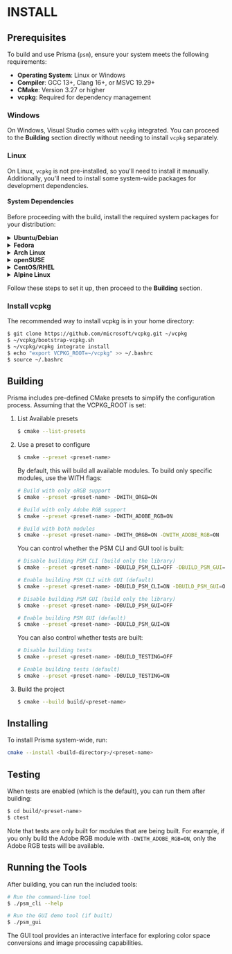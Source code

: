 # INSTALL

## Prerequisites

To build and use Prisma (`psm`), ensure your system meets the following
requirements:

- **Operating System**: Linux or Windows
- **Compiler**: GCC 13+, Clang 16+, or MSVC 19.29+
- **CMake**: Version 3.27 or higher
- **vcpkg**: Required for dependency management

### Windows

On Windows, Visual Studio comes with `vcpkg` integrated. You can proceed to the
**Building** section directly without needing to install `vcpkg` separately.

### Linux

On Linux, `vcpkg` is not pre-installed, so you'll need to install it manually.
Additionally, you'll need to install some system-wide packages for development
dependencies.

#### System Dependencies

Before proceeding with the build, install the required system packages for your
distribution:

<details>
<summary><strong>Ubuntu/Debian</strong></summary>

```bash
sudo apt install curl zip unzip tar g++ pkg-config python3-jinja2 libxrandr-dev libxinerama-dev libxcursor-dev libxi-dev libglu1-mesa autoconf libltdl-dev libgl-dev
```
</details>

<details>
<summary><strong>Fedora</strong></summary>

```bash
sudo dnf install curl zip unzip tar gcc g++ pkgconfig automake libtool diffutils perl-open.noarch perl python3-jinja2 libXrandr-devel libXinerama-devel libXcursor-devel libXi-devel mesa-libGLU autoconf mesa-libGL-devel
```
</details>

<details>
<summary><strong>Arch Linux</strong></summary>

```bash
sudo pacman -S curl zip unzip tar pkg-config gcc python3 automake make python-jinja libxrandr libxinerama libxcursor libxi glu autoconf libtool mesa
```
</details>

<details>
<summary><strong>openSUSE</strong></summary>

```bash
sudo zypper install curl zip unzip tar pkg-config libXrandr-devel libXinerama-devel libXcursor-devel libXi-devel Mesa-libGLU autoconf libtool-devel Mesa-libGL-devel
```
</details>

<details>
<summary><strong>CentOS/RHEL</strong></summary>

```bash
sudo yum install zip unzip tar pkgconfig libXrandr-devel libXinerama-devel libXcursor-devel libXi-devel mesa-libGLU autoconf libtool mesa-libGL-devel
```
</details>

<details>
<summary><strong>Alpine Linux</strong></summary>

```bash
sudo apk add curl zip unzip tar pkg-config libxrandr-dev libxinerama-dev libxcursor-dev libxi-dev glu autoconf libtool mesa-gl
```
</details>

Follow these steps to set it up, then proceed to the **Building** section.

### Install vcpkg

The recommended way to install vcpkg is in your home directory:

```bash
$ git clone https://github.com/microsoft/vcpkg.git ~/vcpkg
$ ~/vcpkg/bootstrap-vcpkg.sh
$ ~/vcpkg/vcpkg integrate install
$ echo "export VCPKG_ROOT=~/vcpkg" >> ~/.bashrc
$ source ~/.bashrc
```

## Building

Prisma includes pre-defined CMake presets to simplify the configuration process.
Assuming that the VCPKG_ROOT is set:

1. List Available presets
   ```bash
   $ cmake --list-presets
   ```
2. Use a preset to configure

   ```bash
   $ cmake --preset <preset-name>
   ```

   By default, this will build all available modules. To build only specific
   modules, use the WITH flags:

   ```bash
   # Build with only oRGB support
   $ cmake --preset <preset-name> -DWITH_ORGB=ON

   # Build with only Adobe RGB support
   $ cmake --preset <preset-name> -DWITH_ADOBE_RGB=ON

   # Build with both modules
   $ cmake --preset <preset-name> -DWITH_ORGB=ON -DWITH_ADOBE_RGB=ON
   ```

   You can control whether the PSM CLI and GUI tool is built:

   ```bash
   # Disable building PSM CLI (build only the library)
   $ cmake --preset <preset-name> -DBUILD_PSM_CLI=OFF -DBUILD_PSM_GUI=OFF

   # Enable building PSM CLI with GUI (default)
   $ cmake --preset <preset-name> -DBUILD_PSM_CLI=ON -DBUILD_PSM_GUI=ON

   # Disable building PSM GUI (build only the library)
   $ cmake --preset <preset-name> -DBUILD_PSM_GUI=OFF

   # Enable building PSM GUI (default)
   $ cmake --preset <preset-name> -DBUILD_PSM_GUI=ON
   ```

   You can also control whether tests are built:

   ```bash
   # Disable building tests
   $ cmake --preset <preset-name> -DBUILD_TESTING=OFF

   # Enable building tests (default)
   $ cmake --preset <preset-name> -DBUILD_TESTING=ON
   ```

3. Build the project
   ```bash
   $ cmake --build build/<preset-name>
   ```

## Installing

To install Prisma system-wide, run:

```bash
cmake --install <build-directory>/<preset-name>
```

## Testing

When tests are enabled (which is the default), you can run them after building:

```bash
$ cd build/<preset-name>
$ ctest
```

Note that tests are only built for modules that are being built. For example, if
you only build the Adobe RGB module with `-DWITH_ADOBE_RGB=ON`, only the Adobe
RGB tests will be available.

## Running the Tools

After building, you can run the included tools:

```bash
# Run the command-line tool
$ ./psm_cli --help

# Run the GUI demo tool (if built)
$ ./psm_gui
```

The GUI tool provides an interactive interface for exploring color space conversions and image processing capabilities.

